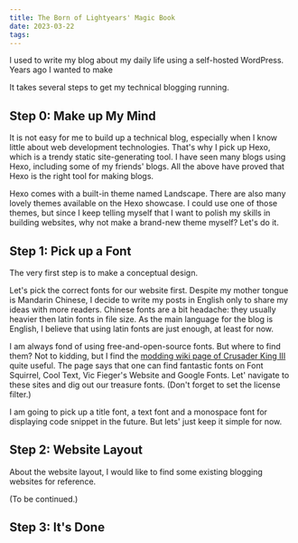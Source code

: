 ```yaml
---
title: The Born of Lightyears' Magic Book
date: 2023-03-22
tags:
---
```


I used to write my blog about my daily life using a self-hosted WordPress. Years ago I wanted to make

It takes several steps to get my technical blogging running.

## Step 0: Make up My Mind

It is not easy for me to build up a technical blog, especially when I know little about web development technologies. That's why I pick up Hexo, which is a trendy static site-generating tool. I have seen many blogs using Hexo, including some of my friends' blogs. All the above have proved that Hexo is the right tool for making blogs.

Hexo comes with a built-in theme named Landscape. There are also many lovely themes available on the Hexo showcase. I could use one of those themes, but since I keep telling myself that I want to polish my skills in building websites, why not make a brand-new theme myself? Let's do it.

## Step 1: Pick up a Font

The very first step is to make a conceptual design.

Let's pick the correct fonts for our website first. Despite my mother tongue is Mandarin Chinese, I decide to write my posts in English only to share my ideas with more readers. Chinese fonts are a bit headache: they usually heavier then latin fonts in file size. As the main language for the blog is English, I believe that using latin fonts are just enough, at least for now.

I am always fond of using free-and-open-source fonts. But where to find them? Not to kidding, but I find the [modding wiki page of Crusader King III](https://ck3.paradoxwikis.com/Fonts) quite useful. The page says that one can find fantastic fonts on Font Squirrel, Cool Text, Vic Fieger's Website and Google Fonts. Let' navigate to these sites and dig out our treasure fonts. (Don't forget to set the license filter.)

I am going to pick up a title font, a text font and a monospace font for displaying code snippet in the future. But lets' just keep it simple for now.

## Step 2: Website Layout

About the website layout, I would like to find some existing blogging websites for reference.

(To be continued.)

## Step 3: It's Done
